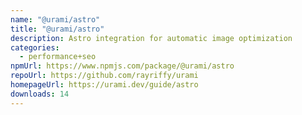 ```yaml
---
name: "@urami/astro"
title: "@urami/astro"
description: Astro integration for automatic image optimization
categories:
  - performance+seo
npmUrl: https://www.npmjs.com/package/@urami/astro
repoUrl: https://github.com/rayriffy/urami
homepageUrl: https://urami.dev/guide/astro
downloads: 14
---
```

